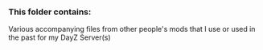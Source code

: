 ### This folder contains:
 Various accompanying files from other people's mods that I use or used in the past for my DayZ Server(s)